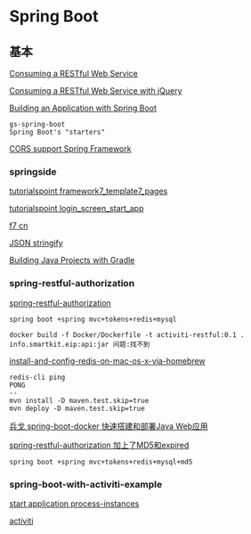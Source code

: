 # Spring Boot



## 基本

[Consuming a RESTful Web Service](https://spring.io/guides/gs/consuming-rest/)

[Consuming a RESTful Web Service with jQuery](https://spring.io/guides/gs/consuming-rest-jquery/)

[Building an Application with Spring Boot](https://spring.io/guides/gs/spring-boot/#initial)

    gs-spring-boot
    Spring Boot's "starters"

[CORS support  Spring Framework ](https://spring.io/blog/2015/06/08/cors-support-in-spring-framework)

### springside

[tutorialspoint framework7_template7_pages](https://www.tutorialspoint.com/framework7/framework7_template7_pages.htm)

[tutorialspoint login_screen_start_app](https://www.tutorialspoint.com/framework7/login_screen_start_app.htm)

[f7 cn](http://docs.framework7.cn/Index/list_view.html)

[JSON stringify](https://developer.mozilla.org/en-US/docs/Web/JavaScript/Reference/Global_Objects/JSON/stringify)

[Building Java Projects with Gradle](https://spring.io/guides/gs/gradle/)

### spring-restful-authorization

[spring-restful-authorization](https://github.com/ScienJus/spring-restful-authorization)

```
spring boot +spring mvc+tokens+redis+mysql

docker build -f Docker/Dockerfile -t activiti-restful:0.1 .
info.smartkit.eip:api:jar 问题:找不到
```

[install-and-config-redis-on-mac-os-x-via-homebrew](https://medium.com/@petehouston/install-and-config-redis-on-mac-os-x-via-homebrew-eb8df9a4f298#.yaok1gmfi)

```
redis-cli ping
PONG
--
mvn install -D maven.test.skip=true
mvn deploy -D maven.test.skip=true
```

[兵戈 spring-boot-docker 快速搭建和部署Java Web应用](https://github.com/bingohuang/spring-boot-docker)



[spring-restful-authorization 加上了MD5和expired](https://github.com/MarkMobile/spring-restful-authorization)

```
spring boot +spring mvc+tokens+redis+mysql+md5
```

### spring-boot-with-activiti-example

[start application process-instances](http://localhost:8080/runtime/process-instances)

[activiti](http://localhost:8080/activiti/)
